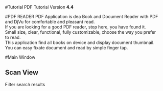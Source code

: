 #Tutorial
PDF Tutorial Version **4.4**

#PDF READER
PDF Application is dea
Book and Document Reader with PDF and DjVu for comfortable and pleasant read.  
If you are looking for a good PDF reader, stop here, you have found it.  
Small size, clear, functional, fully customizable, choose the way you prefer to read.   
This application find all books on device and display document thumbnail.  
You can easy fixate document and read by simple finger tap.  

#Main Window
## Scan View
Filter search results